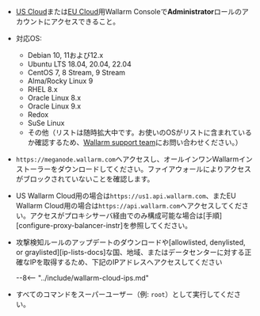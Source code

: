 * [US Cloud](https://us1.my.wallarm.com/)または[EU Cloud](https://my.wallarm.com/)用Wallarm Consoleで**Administrator**ロールのアカウントにアクセスできること。
* 対応OS:
    * Debian 10, 11および12.x
    * Ubuntu LTS 18.04, 20.04, 22.04
    * CentOS 7, 8 Stream, 9 Stream
    * Alma/Rocky Linux 9
    * RHEL 8.x
    * Oracle Linux 8.x
    * Oracle Linux 9.x
    * Redox
    * SuSe Linux
    * その他（リストは随時拡大中です。お使いのOSがリストに含まれているか確認するため、[Wallarm support team](mailto:support@wallarm.com)にお問い合わせください。）
* `https://meganode.wallarm.com`へアクセスし、オールインワンWallarmインストーラーをダウンロードしてください。ファイアウォールによりアクセスがブロックされていないことを確認します。
* US Wallarm Cloud用の場合は`https://us1.api.wallarm.com`、またEU Wallarm Cloud用の場合は`https://api.wallarm.com`へアクセスしてください。アクセスがプロキシサーバ経由でのみ構成可能な場合は[手順][configure-proxy-balancer-instr]を参照してください。
* 攻撃検知ルールのアップデートのダウンロードや[allowlisted, denylisted, or graylisted][ip-lists-docs]な国、地域、またはデータセンターに対する正確なIPを取得するため、下記のIPアドレスへアクセスしてください

    --8<-- "../include/wallarm-cloud-ips.md"
* すべてのコマンドをスーパーユーザー（例: `root`）として実行してください。
